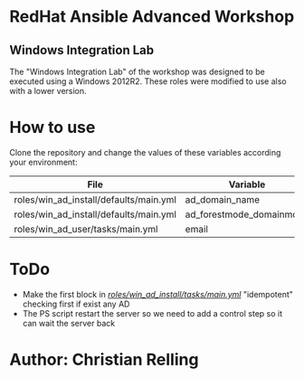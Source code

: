 # RedHat Ansible Advanced Workshop
## Windows Integration Lab

The "Windows Integration Lab" of the workshop was designed to be executed using a Windows 2012R2.
These roles were modified to use also with a lower version.

# How to use
Clone the repository and change the values of these variables according your environment:

| File                                   | Variable                 |
|----------------------------------------|--------------------------|
| roles/win_ad_install/defaults/main.yml | ad_domain_name           |
| roles/win_ad_install/defaults/main.yml | ad_forestmode_domainmode |
| roles/win_ad_user/tasks/main.yml       | email                    |

# ToDo
  * Make the first block in *[roles/win_ad_install/tasks/main.yml](https://github.com/jcrelling/AnsibleAdvanceWindowsIntegrationLab/blob/dbf868b7ca9a695c702003f1c6e5d140e467dbbf/roles/win_ad_install/tasks/main.yml#L7-L17)* "idempotent" checking first if exist any AD
  * The PS script restart the server so we need to add a control step so it can wait the server back
  
# Author: Christian Relling
